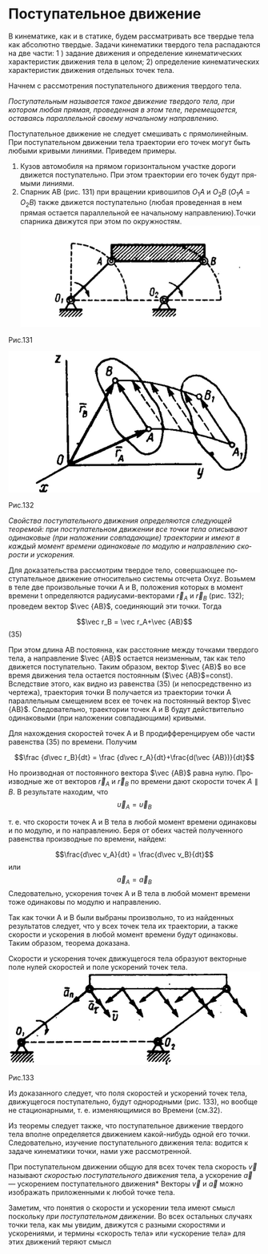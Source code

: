 
# Поступательное движение
В кинематике, как и в статике, будем рассматривать все твердые
тела как абсолютно твердые. Задачи кинематики твердого тела рас­падаются на две части:
1 ) задание движения и определение кинематических характе­ристик движения тела в целом; 2) определение кинематических характеристик движения отдельных точек тела.

Начнем с рассмотрения поступательного движения твердого тела.

*Поступательным называется такое движение твердого тела, при котором любая прямая, проведенная в этом теле, перемещается, оставаясь параллельной своему начальному направлению.* 

Поступательное движение не следует смешивать с прямолиней­ным. При поступательном движении тела траектории его точек мо­гут быть любыми кривыми линиями. Приведем примеры.
1. Кузов автомобиля на прямом горизонтальном участке дороги движется поступательно. При этом траектории его точек будут пря­мыми линиями.
2. Спарник АВ (рис. 131) при вращении кривошипов $O_1A$ и $O_2B$ $(O_1A=O_2B)$ также движется поступательно (любая проведенная в нем прямая остается параллельной ее начальному направлению).Точки спарника движутся при этом по окружностям.
![](img/Z2_UCU2x5FI.jpg)

Рис.131

![](img/K5cTGWFfP6g.jpg)

Рис.132

*Свойства поступательного движения определяются следующей теоремой: при поступательном движении все точки тела описывают одинаковые (при наложении совпадающие) траектории и имеют в каждый момент времени одинаковые по модулю и направлению ско­рости и ускорения.* 

Для доказательства рассмотрим твердое тело, совершающее по­ступательное движение относительно системы отсчета Охуz.
Возьмем в теле две произвольные точки А и В, положения которых в момент времени t определяются радиусами-векторами $\vec r_А$ и $\vec r_В$ (рис. 132);
проведем вектор $\vec {АВ}$, соединяющий эти точки. Тогда 

$$\vec r_В = \vec r_А+\vec {АВ}$$(35)

При этом длина АВ постоянна, как расстояние между точками твердого тела, а направление $\vec {АВ}$ остается неизменным, так как тело движется поступательно. Таким образом, вектор $\vec {АВ}$ во все время движения тела остается постоянным ($\vec {АВ}$=const). Вследствие этого, как видно из равенства (35) (и непосредственно из чертежа), траектория точки В получается из траектории точки А параллель­ным смещением всех ее точек на постоянный вектор $\vec {АВ}$.
Следова­тельно, траектории точек А и В будут действительно одинаковыми (при наложении совпадающими) кривыми. 

Для нахождения скоростей точек А и В продифференцируем обе части равенства (35) по времени. Получим

$$\frac {d\vec r_B}{dt} = \frac {d\vec r_A}{dt}+\frac{d(\vec {AB})}{dt}$$ 

Но производная от постоянного вектора $\vec {АВ}$ равна нулю. Про­изводные же от векторов $\vec r_A$ и $\vec r_В$ по времени дают скорости точек $А \parallel В$.
В результате находим, что
$$ \vec\upsilon_A=\vec\upsilon_B$$

т. е. что скорости точек А и В тела в любой момент времени оди­наковы и по модулю, и по направлению. Беря от обеих частей полученного равенства производные по времени, найдем:

$$\frac{d\vec v_A}{dt} = \frac{d\vec v_B}{dt}$$
или
$$\vec a_A=\vec a_B$$
Следовательно, ускорения точек А и В тела в любой момент времени тоже одинаковы по модулю и направлению. 

Так как точки А и В были выбраны произвольно, то из найден­ных результатов следует, что у всех точек тела их траектории, а также скорости и ускоре­ния в любой момент време­ни будут одинаковы. Таким образом, теорема доказана. 

Скорости и ускорения точек движущегося тела образуют векторные поле нулей скоростей и поле ускорений точек тела. 
![](img/fUDElUWkYU0.jpg)

Рис.133

Из доказанного следует, что поля скоростей и ускорений точек
тела, движущегося поступательно, будут однородными (рис. 133), но вообще не стационарными, т. е. изменяющимися во Времени (см.32). 

Из теоремы следует также, что поступательное движение твердого тела вполне определяется движением какой-нибудь одной его точки. Следовательно, изучение поступательного движения тела: водится к задаче кинематики точки, нами уже рассмотренной.

При поступательном движении общую для всех точек тела ско­рость $\vec v$ называют *скоростью поступательного движения* тела, а ускорение $\vec а$ — ускорением поступательного движения* Векторы $\vec v$ и $\vec а$ можно изображать приложенными к любой точке тела.

Заметим, что понятия о скорости и ускорении тела имеют смысл поскольку *при поступательном движении*. Во всех остальных случаях точки тела, как мы увидим, движутся с разными скоростями и ускорениями, и термины «скорость тела» или «ускорение тела» для этих движений теряют смысл
